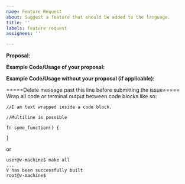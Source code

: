 ```yaml
---
name: Feature Request
about: Suggest a feature that should be added to the language.
title: ''
labels: feature request
assignees: ''

---
```


**Proposal:**

**Example Code/Usage of your proposal:**

**Example Code/Usage without your proposal (if applicable):**

=====Delete message past this line before submitting the issue=====
Wrap all code or terminal output between code blocks like so:

```
//I am text wrapped inside a code block.

//Multiline is possible

fn some_function() {

}
```

or

```
user@v-machine$ make all
...
V has been successfully built
root@v-machine$
```
